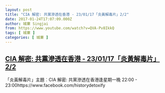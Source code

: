```yaml
---
layout: post
title: "CIA 解密: 共黨滲透在香港 - 23/01/17「炎黃解毒片」2/2"
date: 2017-01-24T17:07:09.000Z
author: 城寨 Singjai
from: https://www.youtube.com/watch?v=QVA-Pv8IkkQ
tags: [ 城寨 ]
categories: [ 城寨 ]
---
```

<!--1485277629000-->
[CIA 解密: 共黨滲透在香港 - 23/01/17「炎黃解毒片」2/2](https://www.youtube.com/watch?v=QVA-Pv8IkkQ)
------

<div>
「炎黃解毒片」主題︰CIA 解密: 共黨滲透在香港逢星期一晚 22:00 - 23:00https://www.facebook.com/historydetoxify
</div>
